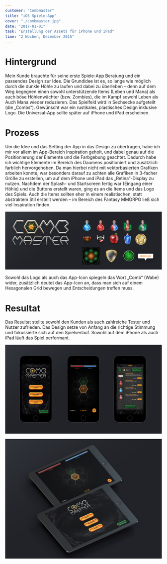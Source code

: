 ```yaml
---
customer: "Combmaster"
title: "iOS Spiele-App"
cover: "./combmaster.jpg"
date: "2017-01-01"
task: "Erstellung der Assets für iPhone und iPad"
time: "2 Wochen, Dezember 2015"
---
```

# Hintergrund

Mein Kunde brauchte für seine erste Spiele-App Beratung und ein passendes Design zur Idee. Die Grundidee ist es, so lange wie möglich durch die dunkle Höhle zu laufen und dabei zu überleben – denn auf dem Weg begegnen einen sowohl unterstützende Items (Leben und Mana) als auch böse Höhlenwächter (bzw. Zombies), die im Kampf sowohl Leben als Auch Mana wieder reduzieren. Das Spielfeld wird in Sechsecke aufgeteilt (die „Combs“). Gewünscht war ein rustikales, plastisches Design inklusive Logo. Die Universal-App sollte später auf iPhone und iPad erscheinen.

# Prozess

Um die Idee und das Setting der App in das Design zu übertragen, habe ich mir vor allem im App-Bereich Inspiration geholt, und dabei genau auf die Positionierung der Elemente und die Farbgebung geachtet. Dadurch habe ich wichtige Elemente im Bereich des Daumens positioniert und zusätzlich farblich hervorgehoben. Da man hierbei nicht mit vektorbasierten Grafiken arbeiten konnte, war besonders darauf zu achten alle Grafiken in 3-facher Größe zu erstellen, um auf dem iPhone und iPad das „Retina“-Display zu nutzen. Nachdem der Splash- und Startscreen fertig war (Eingang einer Höhle) und die Buttons erstellt waren, ging es an die Items und das Logo des Spiels. Auch die Items sollten eher in einem realistischen, statt abstraktem Stil erstellt werden – im Bereich des Fantasy MMORPG ließ sich viel Inspiration finden.

![](icons.png)

Sowohl das Logo als auch das App-Icon spiegeln das Wort „Comb“ (Wabe) wider, zusätzlich deutet das App-Icon an, dass man sich auf einem Hexagonalen Grid bewegen und Entscheidungen treffen muss.


# Resultat

Das Resultat stellte sowohl den Kunden als auch zahlreiche Tester und Nutzer zufrieden. Das Design setze von Anfang an die richtige Stimmung und fokussierte sich auf den Spielverlauf. Sowohl auf dem iPhone als auch iPad läuft das Spiel performant.

![](front_views.jpg)

![](ipad_views.jpg)